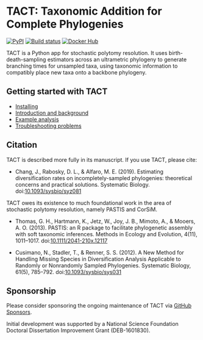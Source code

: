 # TACT: Taxonomic Addition for Complete Phylogenies

[![PyPI](https://img.shields.io/pypi/v/tact.svg)](https://pypi.org/project/tact/)
[![Build status](https://github.com/jonchang/tact/workflows/Python%20package/badge.svg)](https://github.com/jonchang/tact/actions)
[![Docker Hub](https://img.shields.io/docker/pulls/jonchang/tact.svg)](https://hub.docker.com/r/jonchang/tact)

TACT is a Python app for stochastic polytomy resolution. It uses birth-death-sampling estimators across an ultrametric phylogeny to generate branching times for unsampled taxa, using taxonomic information to compatibly place new taxa onto a backbone phylogeny.

## Getting started with TACT

* [Installing](install.md)
* [Introduction and background](introduction.md)
* [Example analysis](tutorial.md)
* [Troubleshooting problems](troubleshooting.md)

## Citation

TACT is described more fully in its manuscript. If you use TACT, please cite:

* Chang, J., Rabosky, D. L., & Alfaro, M. E. (2019). Estimating diversification rates on incompletely-sampled phylogenies: theoretical concerns and practical solutions. Systematic Biology. doi:[10.1093/sysbio/syz081](https://doi.org/10.1093/sysbio/syz081)

TACT owes its existence to much foundational work in the area of stochastic polytomy resolution, namely PASTIS and CorSiM.

* Thomas, G. H., Hartmann, K., Jetz, W., Joy, J. B., Mimoto, A., & Mooers, A. O. (2013). PASTIS: an R package to facilitate phylogenetic assembly with soft taxonomic inferences. Methods in Ecology and Evolution, 4(11), 1011–1017. doi:[10.1111/2041-210x.12117](https://doi.org/10.1111/2041-210X.12117)

* Cusimano, N., Stadler, T., & Renner, S. S. (2012). A New Method for Handling Missing Species in Diversification Analysis Applicable to Randomly or Nonrandomly Sampled Phylogenies. Systematic Biology, 61(5), 785–792. doi:[10.1093/sysbio/sys031](https://doi.org/10.1093/sysbio/sys031)

## Sponsorship

Please consider sponsoring the ongoing maintenance of TACT via [GitHub Sponsors](https://github.com/sponsors/jonchang).

Initial development was supported by a National Science Foundation Doctoral Dissertation Improvement Grant (DEB-1601830).
